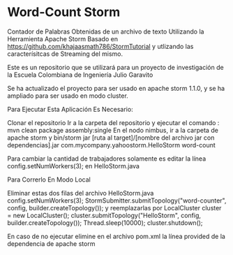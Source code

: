 # Word-Count Storm

Contador de Palabras Obtenidas de un archivo de texto Utilizando la Herramienta Apache Storm Basado en https://github.com/khajaasmath786/StormTutorial y utlizando las caracterísitcas de Streaming del mismo.

Este es un repositorio que se utilizará para un proyecto de investigación de la Escuela Colombiana de Ingeniería Julio Garavito

Se ha actualizado el proyecto para ser usado en apache storm 1.1.0, y se ha ampliado para ser usado en modo cluster.

Para Ejecutar Esta Aplicación Es Necesario:

Clonar el repositorio Ir a la carpeta del repositorio y ejecutar el comando : mvn clean package assembly:single En el nodo nimbus, ir a la carpeta de apache storm y bin/storm jar [ruta al target]/[nombre del archivo jar con dependencias].jar com.mycompany.yahoostorm.HelloStorm word-count

Para cambiar la cantidad de trabajadores solamente es editar la línea config.setNumWorkers(3); en HelloStorm.java

Para Correrlo En Modo Local

Eliminar estas dos filas del archivo HelloStorm.java
    config.setNumWorkers(3);
    StormSubmitter.submitTopology("word-counter", config, builder.createTopology());
y reemplazarlas por
    LocalCluster cluster = new LocalCluster();
    cluster.submitTopology("HelloStorm", config, builder.createTopology());
    Thread.sleep(10000);
    cluster.shutdown();
 
En caso de no ejecutar elimine en el archivo pom.xml la línea
    <scope>provided</scope> 
de la dependencia de apache storm
